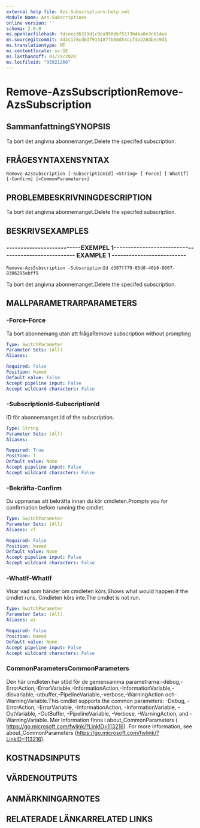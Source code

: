 ```yaml
---
external help file: Azs.Subscriptions-help.xml
Module Name: Azs.Subscriptions
online version: ''
schema: 2.0.0
ms.openlocfilehash: fdceee36319d1c9ea950dbf5573b4ba0e3c614ee
ms.sourcegitcommit: 4d2c178cd6df9151877b08d54c1f4a228dbec9d1
ms.translationtype: MT
ms.contentlocale: sv-SE
ms.lasthandoff: 01/29/2020
ms.locfileid: "93921266"
---
```

# <span data-ttu-id="9d755-101">Remove-AzsSubscription</span><span class="sxs-lookup"><span data-stu-id="9d755-101">Remove-AzsSubscription</span></span>

## <span data-ttu-id="9d755-102">Sammanfattning</span><span class="sxs-lookup"><span data-stu-id="9d755-102">SYNOPSIS</span></span>
<span data-ttu-id="9d755-103">Ta bort det angivna abonnemanget.</span><span class="sxs-lookup"><span data-stu-id="9d755-103">Delete the specifed subscription.</span></span>

## <span data-ttu-id="9d755-104">FRÅGESYNTAXEN</span><span class="sxs-lookup"><span data-stu-id="9d755-104">SYNTAX</span></span>

```
Remove-AzsSubscription [-SubscriptionId] <String> [-Force] [-WhatIf] [-Confirm] [<CommonParameters>]
```

## <span data-ttu-id="9d755-105">PROBLEMBESKRIVNING</span><span class="sxs-lookup"><span data-stu-id="9d755-105">DESCRIPTION</span></span>
<span data-ttu-id="9d755-106">Ta bort det angivna abonnemanget.</span><span class="sxs-lookup"><span data-stu-id="9d755-106">Delete the specifed subscription.</span></span>

## <span data-ttu-id="9d755-107">BESKRIVS</span><span class="sxs-lookup"><span data-stu-id="9d755-107">EXAMPLES</span></span>

### <span data-ttu-id="9d755-108">--------------------------EXEMPEL 1--------------------------</span><span class="sxs-lookup"><span data-stu-id="9d755-108">-------------------------- EXAMPLE 1 --------------------------</span></span>
```
Remove-AzsSubscription -SubscriptionId d387f779-85d8-40b6-8607-8306295ebff9
```

<span data-ttu-id="9d755-109">Ta bort det angivna abonnemanget.</span><span class="sxs-lookup"><span data-stu-id="9d755-109">Delete the specifed subscription.</span></span>

## <span data-ttu-id="9d755-110">MALLPARAMETRAR</span><span class="sxs-lookup"><span data-stu-id="9d755-110">PARAMETERS</span></span>

### <span data-ttu-id="9d755-111">-Force</span><span class="sxs-lookup"><span data-stu-id="9d755-111">-Force</span></span>
<span data-ttu-id="9d755-112">Ta bort abonnemang utan att fråga</span><span class="sxs-lookup"><span data-stu-id="9d755-112">Remove subscription without prompting</span></span>

```yaml
Type: SwitchParameter
Parameter Sets: (All)
Aliases: 

Required: False
Position: Named
Default value: False
Accept pipeline input: False
Accept wildcard characters: False
```

### <span data-ttu-id="9d755-113">-SubscriptionId</span><span class="sxs-lookup"><span data-stu-id="9d755-113">-SubscriptionId</span></span>
<span data-ttu-id="9d755-114">ID för abonnemanget.</span><span class="sxs-lookup"><span data-stu-id="9d755-114">Id of the subscription.</span></span>

```yaml
Type: String
Parameter Sets: (All)
Aliases: 

Required: True
Position: 1
Default value: None
Accept pipeline input: False
Accept wildcard characters: False
```

### <span data-ttu-id="9d755-115">-Bekräfta</span><span class="sxs-lookup"><span data-stu-id="9d755-115">-Confirm</span></span>
<span data-ttu-id="9d755-116">Du uppmanas att bekräfta innan du kör cmdleten.</span><span class="sxs-lookup"><span data-stu-id="9d755-116">Prompts you for confirmation before running the cmdlet.</span></span>

```yaml
Type: SwitchParameter
Parameter Sets: (All)
Aliases: cf

Required: False
Position: Named
Default value: None
Accept pipeline input: False
Accept wildcard characters: False
```

### <span data-ttu-id="9d755-117">-WhatIf</span><span class="sxs-lookup"><span data-stu-id="9d755-117">-WhatIf</span></span>
<span data-ttu-id="9d755-118">Visar vad som händer om cmdleten körs.</span><span class="sxs-lookup"><span data-stu-id="9d755-118">Shows what would happen if the cmdlet runs.</span></span>
<span data-ttu-id="9d755-119">Cmdleten körs inte.</span><span class="sxs-lookup"><span data-stu-id="9d755-119">The cmdlet is not run.</span></span>

```yaml
Type: SwitchParameter
Parameter Sets: (All)
Aliases: wi

Required: False
Position: Named
Default value: None
Accept pipeline input: False
Accept wildcard characters: False
```

### <span data-ttu-id="9d755-120">CommonParameters</span><span class="sxs-lookup"><span data-stu-id="9d755-120">CommonParameters</span></span>
<span data-ttu-id="9d755-121">Den här cmdleten har stöd för de gemensamma parametrarna:-debug,-ErrorAction,-ErrorVariable,-InformationAction,-InformationVariable,-disvariable,-utbuffer,-PipelineVariable,-verbose,-WarningAction och-WarningVariable.</span><span class="sxs-lookup"><span data-stu-id="9d755-121">This cmdlet supports the common parameters: -Debug, -ErrorAction, -ErrorVariable, -InformationAction, -InformationVariable, -OutVariable, -OutBuffer, -PipelineVariable, -Verbose, -WarningAction, and -WarningVariable.</span></span> <span data-ttu-id="9d755-122">Mer information finns i about_CommonParameters ( https://go.microsoft.com/fwlink/?LinkID=113216) .</span><span class="sxs-lookup"><span data-stu-id="9d755-122">For more information, see about_CommonParameters (https://go.microsoft.com/fwlink/?LinkID=113216).</span></span>

## <span data-ttu-id="9d755-123">KOSTNADS</span><span class="sxs-lookup"><span data-stu-id="9d755-123">INPUTS</span></span>

## <span data-ttu-id="9d755-124">VÄRDEN</span><span class="sxs-lookup"><span data-stu-id="9d755-124">OUTPUTS</span></span>

## <span data-ttu-id="9d755-125">ANMÄRKNINGAR</span><span class="sxs-lookup"><span data-stu-id="9d755-125">NOTES</span></span>

## <span data-ttu-id="9d755-126">RELATERADE LÄNKAR</span><span class="sxs-lookup"><span data-stu-id="9d755-126">RELATED LINKS</span></span>

